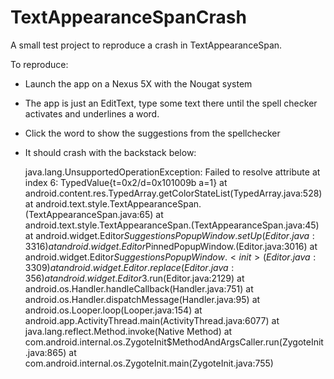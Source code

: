 # TextAppearanceSpanCrash

A small test project to reproduce a crash in TextAppearanceSpan.

To reproduce:

* Launch the app on a Nexus 5X with the Nougat system
* The app is just an EditText, type some text there until the spell checker activates and underlines a word.
* Click the word to show the suggestions from the spellchecker
* It should crash with the backstack below:

    java.lang.UnsupportedOperationException: Failed to resolve attribute at index 6: TypedValue{t=0x2/d=0x101009b a=1}
        at android.content.res.TypedArray.getColorStateList(TypedArray.java:528)
        at android.text.style.TextAppearanceSpan.<init>(TextAppearanceSpan.java:65)
        at android.text.style.TextAppearanceSpan.<init>(TextAppearanceSpan.java:45)
        at android.widget.Editor$SuggestionsPopupWindow.setUp(Editor.java:3316)
        at android.widget.Editor$PinnedPopupWindow.<init>(Editor.java:3016)
        at android.widget.Editor$SuggestionsPopupWindow.<init>(Editor.java:3309)
        at android.widget.Editor.replace(Editor.java:356)
        at android.widget.Editor$3.run(Editor.java:2129)
        at android.os.Handler.handleCallback(Handler.java:751)
        at android.os.Handler.dispatchMessage(Handler.java:95)
        at android.os.Looper.loop(Looper.java:154)
        at android.app.ActivityThread.main(ActivityThread.java:6077)
        at java.lang.reflect.Method.invoke(Native Method)
        at com.android.internal.os.ZygoteInit$MethodAndArgsCaller.run(ZygoteInit.java:865)
        at com.android.internal.os.ZygoteInit.main(ZygoteInit.java:755)
